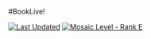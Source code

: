 #BookLive!

[![Last Updated](https://img.shields.io/badge/Lastest%20Version-NaN-inactive?style=plastic)](#) [![Mosaic Level - Rank E](https://img.shields.io/badge/Mosaic%20Level-Rank%20E-green?style=plastic)](https://www.bilibili.com/read/cv7181895)
